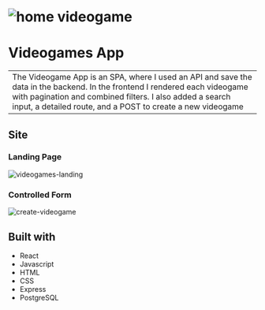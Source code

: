 # ![home videogame](https://user-images.githubusercontent.com/80827654/188780133-72081566-ad29-412f-b6fd-49d49bc3be17.png)
# Videogames App
<table>
<tr>
<td>
 The Videogame App is an SPA, where I used an API and save the data in the backend. In the frontend I rendered each videogame with pagination and combined filters. I also added a search input, a detailed route, and a POST to create a new videogame
</td>
</tr>
</table>


## Site

### Landing Page

![videogames-landing](https://user-images.githubusercontent.com/80827654/188778996-afb00733-a867-4a5e-a33a-a819afd49879.png)

### Controlled Form
![create-videogame](https://user-images.githubusercontent.com/80827654/188779782-a997c716-3037-41ab-b2ac-06a4f4df1913.png)

## Built with 

- React
- Javascript
- HTML
- CSS
- Express
- PostgreSQL


